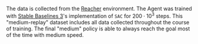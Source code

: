 The data is collected from the [Reacher](https://gymnasium.farama.org/environments/mujoco/reacher/) environment. The Agent was trained with [Stable Baselines 3](https://stable-baselines3.readthedocs.io/en/master/)'s implementation of `SAC` for $200 \cdot 10^3$ steps. This "medium-replay" dataset includes all data collected throughout the course of training. The final "medium" policy is able to always reach the goal most of the time with medium speed.
